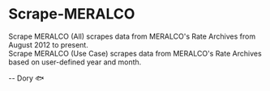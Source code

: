 # Scrape-MERALCO

Scrape MERALCO (All) scrapes data from MERALCO's Rate Archives from August 2012 to present. \
Scrape MERALCO (Use Case) scrapes data from MERALCO's Rate Archives based on user-defined year and month.

-- Dory 🐟
